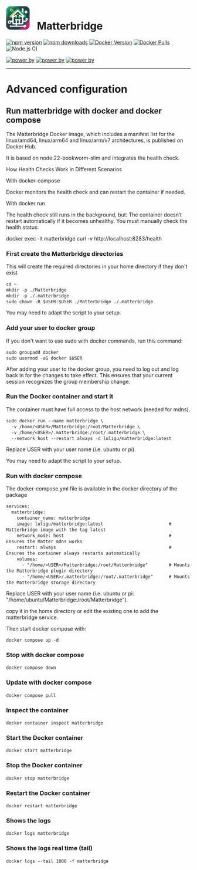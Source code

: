 # <img src="frontend/public/matterbridge.svg" alt="Matterbridge Logo" width="64px" height="64px">&nbsp;&nbsp;&nbsp;Matterbridge

[![npm version](https://img.shields.io/npm/v/matterbridge.svg)](https://www.npmjs.com/package/matterbridge)
[![npm downloads](https://img.shields.io/npm/dt/matterbridge.svg)](https://www.npmjs.com/package/matterbridge)
[![Docker Version](https://img.shields.io/docker/v/luligu/matterbridge?label=docker%20version&sort=semver)](https://hub.docker.com/r/luligu/matterbridge)
[![Docker Pulls](https://img.shields.io/docker/pulls/luligu/matterbridge.svg)](https://hub.docker.com/r/luligu/matterbridge)
![Node.js CI](https://github.com/Luligu/matterbridge/actions/workflows/build.yml/badge.svg)

[![power by](https://img.shields.io/badge/powered%20by-matter--history-blue)](https://www.npmjs.com/package/matter-history)
[![power by](https://img.shields.io/badge/powered%20by-node--ansi--logger-blue)](https://www.npmjs.com/package/node-ansi-logger)
[![power by](https://img.shields.io/badge/powered%20by-node--persist--manager-blue)](https://www.npmjs.com/package/node-persist-manager)

---

# Advanced configuration

## Run matterbridge with docker and docker compose

The Matterbridge Docker image, which includes a manifest list for the linux/amd64, linux/arm64 and linux/arm/v7 architectures, is published on Docker Hub.

It is based on node:22-bookworm-slim and integrates the health check.

How Health Checks Work in Different Scenarios

With docker-compose

Docker monitors the health check and can restart the container if needed.

With docker run

The health check still runs in the background, but:
The container doesn’t restart automatically if it becomes unhealthy.
You must manually check the health status:

docker exec -it matterbridge curl -v http://localhost:8283/health

### First create the Matterbridge directories

This will create the required directories in your home directory if they don't exist

```
cd ~
mkdir -p ./Matterbridge
mkdir -p ./.matterbridge
sudo chown -R $USER:$USER ./Matterbridge ./.matterbridge
```

You may need to adapt the script to your setup.

### Add your user to docker group

If you don't want to use sudo with docker commands, run this command:

```
sudo groupadd docker
sudo usermod -aG docker $USER
```

After adding your user to the docker group, you need to log out and log back in for the changes to take effect. This ensures that your current session recognizes the group membership change.

### Run the Docker container and start it

The container must have full access to the host network (needed for mdns).

```
sudo docker run --name matterbridge \
  -v /home/<USER>/Matterbridge:/root/Matterbridge \
  -v /home/<USER>/.matterbridge:/root/.matterbridge \
  --network host --restart always -d luligu/matterbridge:latest
```

Replace USER with your user name (i.e. ubuntu or pi).

You may need to adapt the script to your setup.

### Run with docker compose

The docker-compose.yml file is available in the docker directory of the package

```
services:
  matterbridge:
    container_name: matterbridge
    image: luligu/matterbridge:latest                         # Matterbridge image with the tag latest
    network_mode: host                                        # Ensures the Matter mdns works
    restart: always                                           # Ensures the container always restarts automatically
    volumes:
      - "/home/<USER>/Matterbridge:/root/Matterbridge"        # Mounts the Matterbridge plugin directory
      - "/home/<USER>/.matterbridge:/root/.matterbridge"      # Mounts the Matterbridge storage directory
```

Replace USER with your user name (i.e. ubuntu or pi: "/home/ubuntu/Matterbridge:/root/Matterbridge").

copy it in the home directory or edit the existing one to add the matterbridge service.

Then start docker compose with:

```
docker compose up -d
```

### Stop with docker compose

```
docker compose down
```

### Update with docker compose

```
docker compose pull
```

### Inspect the container

```
docker container inspect matterbridge
```

### Start the Docker container

```
docker start matterbridge
```

### Stop the Docker container

```
docker stop matterbridge
```

### Restart the Docker container

```
docker restart matterbridge
```

### Shows the logs

```
docker logs matterbridge
```

### Shows the logs real time (tail)

```
docker logs --tail 1000 -f matterbridge
```
